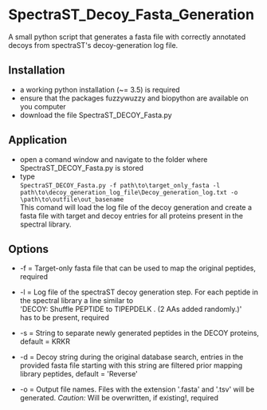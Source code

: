 # SpectraST_Decoy_Fasta_Generation

A small python script that generates a fasta file with correctly annotated decoys from spectraST's decoy-generation log file.

## Installation
- a working python installation (~= 3.5) is required
- ensure that the packages fuzzywuzzy and biopython are available on you computer
- download the file SpectraST_DECOY_Fasta.py

## Application
- open a comand window and navigate to the folder where SpectraST_DECOY_Fasta.py is stored
- type <br>
```SpectraST_DECOY_Fasta.py -f path\to\target_only_fasta -l path\to\decoy_generation_log_file\Decoy_generation_log.txt -o \path\to\outfile\out_basename``` <br>
This comand will load the log file of the decoy generation and create a fasta file with target and decoy entries for all proteins present in the spectral library.

## Options
- -f = Target-only fasta file that can be used to map the original peptides, required

- -l = Log file of the spectraST decoy generation step. For each peptide in the spectral library a line similar to <br>
      'DECOY: Shuffle PEPTIDE to TIPEPDELK . (2 AAs added randomly.)' <br>
has to be present, required

- -s = String to separate newly generated peptides in the DECOY proteins, default = KRKR

- -d = Decoy string during the original database search, entries in the provided fasta file starting with this string are filtered prior mapping library peptides, default = 'Reverse'

- -o = Output file names. Files with the extension '.fasta' and '.tsv' will be generated. *Caution:* Will be overwritten, if existing!, required


